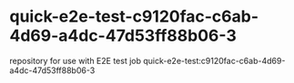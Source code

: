 # quick-e2e-test-c9120fac-c6ab-4d69-a4dc-47d53ff88b06-3
repository for use with E2E test job quick-e2e-test:c9120fac-c6ab-4d69-a4dc-47d53ff88b06-3
